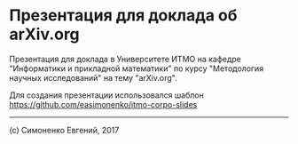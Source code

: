 # Презентация для доклада об arXiv.org

Презентация для доклада в Университете ИТМО на кафедре "Информатики и прикладной
математики" по курсу "Методология научных исследований" на тему "arXiv.org".

Для создания презентации использовался шаблон
<https://github.com/easimonenko/itmo-corpo-slides>

---

(c) Симоненко Евгений, 2017